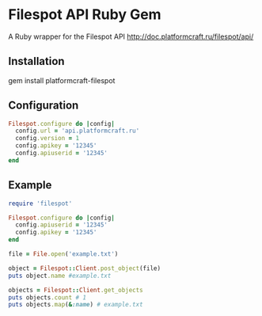 Filespot API Ruby Gem
====================
A Ruby wrapper for the Filespot API
http://doc.platformcraft.ru/filespot/api/

Installation
------------
  gem install platformcraft-filespot

Configuration
------------
```ruby
Filespot.configure do |config|
  config.url = 'api.platformcraft.ru'
  config.version = 1
  config.apikey = '12345'
  config.apiuserid = '12345'
end
```

Example
------------
```ruby
require 'filespot'

Filespot.configure do |config|
  config.apiuserid = '12345'
  config.apikey = '12345'
end

file = File.open('example.txt')

object = Filespot::Client.post_object(file)
puts object.name #example.txt

objects = Filespot::Client.get_objects
puts objects.count # 1
puts objects.map(&:name) # example.txt
```
